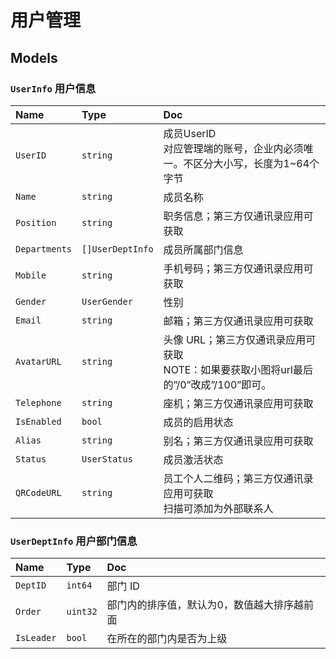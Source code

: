 # 用户管理

## Models

### `UserInfo` 用户信息

Name|Type|Doc
:---|:---|:--
`UserID`|`string`|成员UserID<br />对应管理端的账号，企业内必须唯一。不区分大小写，长度为1~64个字节
`Name`|`string`|成员名称
`Position`|`string`|职务信息；第三方仅通讯录应用可获取
`Departments`|`[]UserDeptInfo`|成员所属部门信息
`Mobile`|`string`|手机号码；第三方仅通讯录应用可获取
`Gender`|`UserGender`|性别
`Email`|`string`|邮箱；第三方仅通讯录应用可获取
`AvatarURL`|`string`|头像 URL；第三方仅通讯录应用可获取<br />NOTE：如果要获取小图将url最后的”/0”改成”/100”即可。
`Telephone`|`string`|座机；第三方仅通讯录应用可获取
`IsEnabled`|`bool`|成员的启用状态
`Alias`|`string`|别名；第三方仅通讯录应用可获取
`Status`|`UserStatus`|成员激活状态
`QRCodeURL`|`string`|员工个人二维码；第三方仅通讯录应用可获取<br />扫描可添加为外部联系人

<!-- TODO: extattr external_profile external_position -->

### `UserDeptInfo` 用户部门信息

Name|Type|Doc
:---|:---|:--
`DeptID`|`int64`|部门 ID
`Order`|`uint32`|部门内的排序值，默认为0，数值越大排序越前面
`IsLeader`|`bool`|在所在的部门内是否为上级
